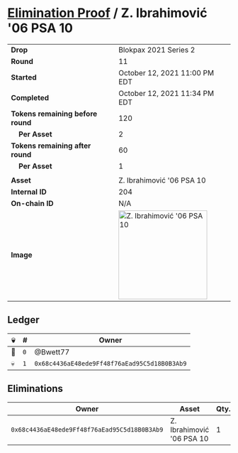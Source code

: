 # [Elimination Proof](./readme.md) / Z. Ibrahimović &#039;06 PSA 10

|||
|---|---|
| **Drop** | Blokpax 2021 Series 2 |
| **Round** | 11 |
| **Started** | October 12, 2021 11:00 PM EDT |
| **Completed** | October 12, 2021 11:34 PM EDT |
| **Tokens remaining before round** | 120 |
| **&nbsp;&nbsp;&nbsp;&nbsp;Per Asset** | 2 |
| **Tokens remaining after round** | 60 |
| **&nbsp;&nbsp;&nbsp;&nbsp;Per Asset** | 1 |
| | |
| **Asset** | Z. Ibrahimović &#039;06 PSA 10 |
| **Internal ID** | 204 |
| **On-chain ID** | N/A |
| **Image** | <img src="https://tcdn.blokpax.com/9484ebfa-63bc-47ea-a383-411f668dbec4/2a27976226e75d10fe028e95d06b47f62c47a3d66e4ffc5b4442f0855827f3ee.jpg" height="200" alt="Z. Ibrahimović &#039;06 PSA 10" /> |

## Ledger

| 💀 | # | Owner |
| --- | --- | --- |
| 👑 | `0` | @Bwett77 |
| 💀 | `1` | `0x68c4436aE48ede9Ff48f76aEad95C5d18B0B3Ab9` |


## Eliminations

| Owner | Asset | Qty. | Transaction |
| --- | --- | --- | --- |
| `0x68c4436aE48ede9Ff48f76aEad95C5d18B0B3Ab9` | Z. Ibrahimović '06 PSA 10 | 1 | [Polygonscan](https://polygonscan.com/tx/0x3c8acf7d258a3a7cb6fbb46c027d5a9195f11a8b0795067decdfae6c62451fc4) |
